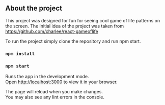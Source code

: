 ## About the project 
This project was designed for fun for seeing cool game of life patterns on the screen. The initial idea of the project was taken from https://github.com/charlee/react-gameoflife

To run the project simply clone the repository and run npm start. 

### `npm install`
### `npm start`

Runs the app in the development mode.\
Open [http://localhost:3000](http://localhost:3000) to view it in your browser.

The page will reload when you make changes.\
You may also see any lint errors in the console.
